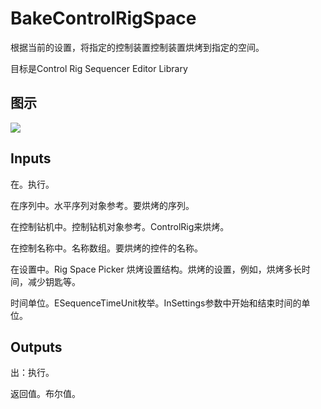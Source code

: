 # BakeControlRigSpace

根据当前的设置，将指定的控制装置控制装置烘烤到指定的空间。

目标是Control Rig Sequencer Editor Library

## 图示

![]($-20221218-18521675.png)

## Inputs

在。执行。

在序列中。水平序列对象参考。要烘烤的序列。

在控制钻机中。控制钻机对象参考。ControlRig来烘烤。

在控制名称中。名称数组。要烘烤的控件的名称。

在设置中。Rig Space Picker 烘烤设置结构。烘烤的设置，例如，烘烤多长时间，减少钥匙等。

时间单位。ESequenceTimeUnit枚举。InSettings参数中开始和结束时间的单位。

## Outputs

出：执行。

返回值。布尔值。